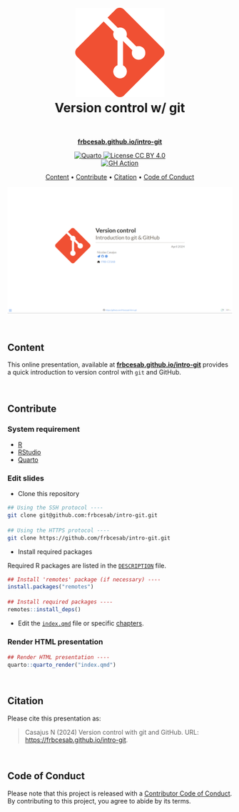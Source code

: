<h1 align="center">
  <br>
  <a href="https://frbcesab.github.io/intro-git"><img src="img/git-logo.png" alt="Logo" width="200"></a>
  <br>Version control w/ git<br>
</h1>

<br>

<p align="center">
  <a href="https://frbcesab.github.io/intro-git" target="_blank"><b>frbcesab.github.io/intro-git</b></a></h4>
</p>

<p align="center">
  <a href="https://quarto.org/">
    <img src="https://img.shields.io/badge/Made%20with-Quarto-blue.svg" alt="Quarto">
  </a>
  <a href="https://choosealicense.com/licenses/cc-by-4.0/">
    <img src="https://img.shields.io/badge/License-CC%20BY%204.0-green.svg" alt="License CC BY 4.0">
  </a>
  <br/>
  <a href="https://github.com/FRBCesab/intro-git/actions/workflows/pages/pages-build-deployment">
    <img src="https://github.com/FRBCesab/intro-git/actions/workflows/pages/pages-build-deployment/badge.svg" alt="GH Action">
  </a>
</p>

<p align="center">
  <a href="#content">Content</a> •
  <a href="#contribute">Contribute</a> •
  <a href="#citation">Citation</a> •
  <a href="#code-of-conduct">Code of Conduct</a>
</p>

![](img/screenshot.png)


<br>


## Content

This online presentation, available at [**frbcesab.github.io/intro-git**](https://frbcesab.github.io/intro-git)
provides a quick introduction to version control with `git` and GitHub.


<br>


## Contribute

### System requirement

- [R](https://cran.r-project.org/)
- [RStudio](https://posit.co/download/rstudio-desktop/)
- [Quarto](https://quarto.org/)

### Edit slides

- Clone this repository

```sh
## Using the SSH protocol ----
git clone git@github.com:frbcesab/intro-git.git

## Using the HTTPS protocol ----
git clone https://github.com/frbcesab/intro-git.git
```

- Install required packages

Required R packages are listed in the 
[`DESCRIPTION`](https://github.com/frbcesab/git-for-r-user/blob/main/DESCRIPTION)
file.

```r
## Install 'remotes' package (if necessary) ----
install.packages("remotes")

## Install required packages ----
remotes::install_deps()
```

- Edit the 
[`index.qmd`](https://github.com/frbcesab/intro-git/blob/main/index.Rmd) 
file or specific [chapters](https://github.com/frbcesab/intro-git/blob/main/slides/).

### Render HTML presentation

```r
## Render HTML presentation ----
quarto::quarto_render("index.qmd")
```


<br>


## Citation

Please cite this presentation as:

> Casajus N (2024) Version control with git and GitHub. URL: <https://frbcesab.github.io/intro-git>.


<br>


## Code of Conduct

Please note that this project is released with a
[Contributor Code of
Conduct](https://contributor-covenant.org/version/2/0/CODE_OF_CONDUCT.html).
By contributing to this project, you agree to abide by its terms.
